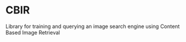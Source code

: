 # CBIR
Library for training and querying an image search engine using Content Based Image Retrieval
